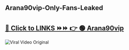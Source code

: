 
 ## Arana90vip-Only-Fans-Leaked

# <h2><a href="https://clipsfans.com/Arana90vip&ref=git">🔗 Click to LINKS ⏩⏩ 👉 🟢 Arana90vip </a></h2>

<a href="https://clipsfans.com/Arana90vip&ref=git" rel="nofollow" data-target="animated-image.originalLink"><img src="https://i.ibb.co.com/xMMVF88/686577567.gif" alt="Viral Video Original" style="max-width: 100%; display: inline-block;" data-target="animated-image.originalImage"></a>
